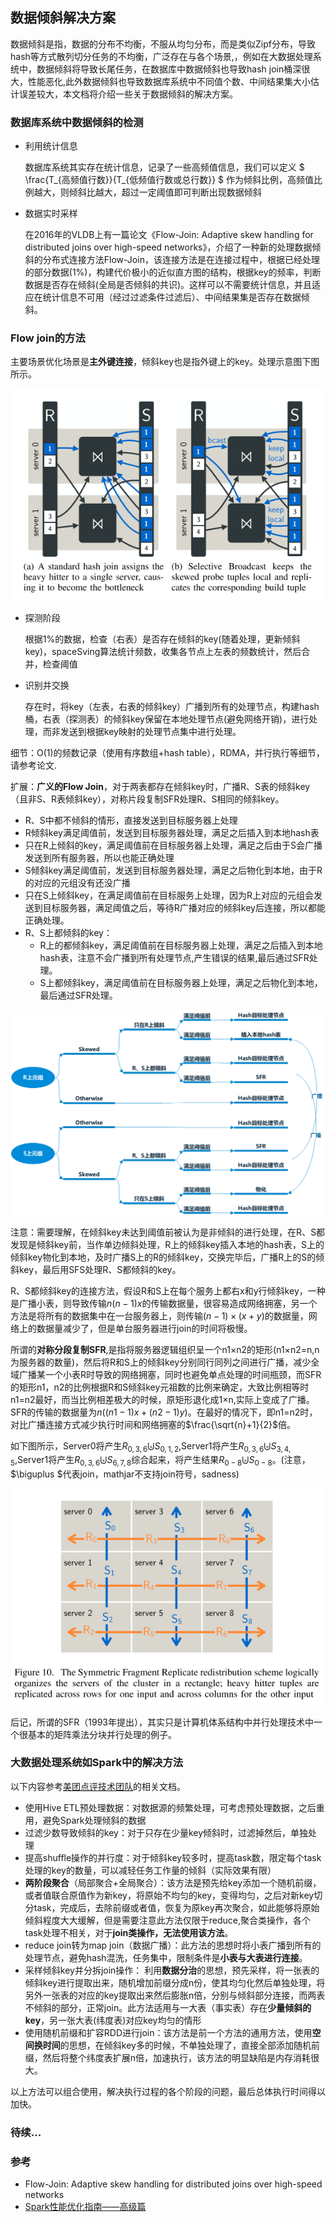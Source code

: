 
## 数据倾斜解决方案

数据倾斜是指，数据的分布不均衡，不服从均匀分布，而是类似Zipf分布，导致hash等方式散列切分任务的不均衡，广泛存在与各个场景,，例如在大数据处理系统中，数据倾斜将导致长尾任务，在数据库中数据倾斜也导致hash join桶深很大，性能恶化,此外数据倾斜也导致数据库系统中不同值个数、中间结果集大小估计误差较大，本文档将介绍一些关于数据倾斜的解决方案。


### 数据库系统中数据倾斜的检测

- 利用统计信息

  数据库系统其实存在统计信息，记录了一些高频值信息，我们可以定义 $ \frac{T_{高频值行数}}{T_{低频值行数或总行数}} $ 作为倾斜比例，高频值比例越大，则倾斜比越大，超过一定阈值即可判断出现数据倾斜

- 数据实时采样

  在2016年的VLDB上有一篇论文《Flow-Join: Adaptive skew handling for distributed joins over high-speed networks》，介绍了一种新的处理数据倾斜的分布式连接方法Flow-Join，该连接方法是在连接过程中，根据已经处理的部分数据(1%)，构建代价极小的近似直方图的结构，根据key的频率，判断数据是否存在倾斜(全局是否倾斜的共识)。这样可以不需要统计信息，并且适应在统计信息不可用（经过过滤条件过滤后）、中间结果集是否存在数据倾斜。



### Flow join的方法

主要场景优化场景是**主外键连接**，倾斜key也是指外键上的key。处理示意图下图所示。

![Flow join](https://raw.githubusercontent.com/tianjiqx/picture/master/flow-join1.png)

  
- 探测阶段

  根据1%的数据，检查（右表）是否存在倾斜的key(随着处理，更新倾斜key)，spaceSving算法统计频数，收集各节点上左表的频数统计，然后合并，检查阈值

- 识别并交换

  存在时，将key（左表，右表的倾斜key）广播到所有的处理节点，构建hash桶，右表（探测表）的倾斜key保留在本地处理节点(避免网络开销)，进行处理，而非发送到根据key映射的处理节点集中进行处理。


细节：O(1)的频数记录（使用有序数组+hash table），RDMA，并行执行等细节，请参考论文.

扩展：**广义的Flow Join**，对于两表都存在倾斜key时，广播R、S表的倾斜key（且非S、R表倾斜key），对称片段复制SFR处理R、S相同的倾斜key。
- R、S中都不倾斜的情形，直接发送到目标服务器上处理
- R倾斜key满足阈值前，发送到目标服务器处理，满足之后插入到本地hash表
- 只在R上倾斜的key，满足阈值前在目标服务器上处理，满足之后由于S会广播发送到所有服务器，所以也能正确处理
- S倾斜key满足阈值前，发送到目标服务器处理，满足之后物化到本地，由于R的对应的元组没有还没广播
- 只在S上倾斜key，在满足阈值前在目标服务上处理，因为R上对应的元组会发送到目标服务器，满足阈值之后，等待R广播对应的倾斜key后连接，所以都能正确处理。
- R、S上都倾斜的key：
  - R上的都倾斜key，满足阈值前在目标服务器上处理，满足之后插入到本地hash表，注意不会广播到所有处理节点,产生错误的结果,最后通过SFR处理。
  - S上都倾斜key，满足阈值前在目标服务器上处理，满足之后物化到本地，最后通过SFR处理。

  
![Flow join](https://raw.githubusercontent.com/tianjiqx/picture/master/flow-join2.png)

注意：需要理解，在倾斜key未达到阈值前被认为是非倾斜的进行处理，在R、S都发现是倾斜key前，当作单边倾斜处理，R上的倾斜key插入本地的hash表，S上的倾斜key物化到本地，及时广播S上的R的倾斜key，交换完毕后，广播R上的S的倾斜key，最后用SFS处理R、S都倾斜的key。


R、S都倾斜key的连接方法，假设R和S上在每个服务上都右x和y行倾斜key，一种是广播小表，则导致传输$n(n-1)x$的传输数据量，很容易造成网络拥塞，另一个方法是将所有的数据集中在一台服务器上，则传输$(n-1)×(x+y)$的数据量，网络上的数据量减少了，但是单台服务器进行join的时间将极慢。

所谓的**对称分段复制SFR**,是指将服务器逻辑组织呈一个n1×n2的矩形(n1×n2=n,n为服务器的数量)，然后将R和S上的倾斜key分别同行同列之间进行广播，减少全域广播某一个小表R时导致的网络拥塞，同时也避免单点处理的时间瓶颈，而SFR的矩形n1，n2的比例根据R和S倾斜key元祖数的比例来确定，大致比例相等时n1=n2最好，而当比例相差极大的时候，原矩形退化成1×n,实际上变成了广播。SFR的传输的数据量为$n((n1-1)x+(n2-1)y)$。在最好的情况下，即n1=n2时，对比广播连接方式减少执行时间和网络拥塞的$\frac{\sqrt{n}+1}{2}$倍。


如下图所示，Server0将产生$R_{0,3,6} \biguplus S_{0,1,2}$,Server1将产生$R_{0,3,6}\biguplus  S_{3,4,5}$,Server1将产生$R_{0,3,6}\biguplus  S_{6,7,8}$综合起来，将产生结果$R_{0-8}\biguplus  S_{0-8}$。(注意，$\biguplus $代表join，mathjar不支持join符号，sadness)

![Flow join](https://raw.githubusercontent.com/tianjiqx/picture/master/flow-join3.png)


后记，所谓的SFR（1993年提出），其实只是计算机体系结构中并行处理技术中一个很基本的矩阵乘法分块并行处理的例子。

### 大数据处理系统如Spark中的解决方法


以下内容参考[美团点评技术团队](https://tech.meituan.com/)的相关文档。

- 使用Hive ETL预处理数据：对数据源的频繁处理，可考虑预处理数据，之后重用，避免Spark处理倾斜的数据
- 过滤少数导致倾斜的key：对于只存在少量key倾斜时，过滤掉然后，单独处理
- 提高shuffle操作的并行度：对于倾斜key较多时，提高task数，限定每个task处理的key的数量，可以减轻任务工作量的倾斜（实际效果有限）
- **两阶段聚合**（局部聚合+全局聚合）：该方法是预先给key添加一个随机前缀，或者值联合原值作为新key，将原始不均匀的key，变得均匀，之后对新key切分task，完成后，去除前缀或者值，恢复为原key再次聚合，如此能够将原始倾斜程度大大缓解，但是需要注意此方法仅限于reduce,聚合类操作，各个task处理不相关，对于**join类操作，无法使用该方法**。
- reduce join转为map join（数据广播）：此方法的思想时将小表广播到所有的处理节点，避免hash混洗，任务集中，限制条件是**小表与大表进行连接**。
- 采样倾斜key并分拆join操作： 利用**数据分治**的思想，预先采样，将一张表的倾斜key进行提取出来，随机增加前缀分成n份，使其均匀化然后单独处理，将另外一张表的对应的key提取出来然后膨胀n倍，分别与倾斜部分连接，而两表不倾斜的部分，正常join。此方法适用与一大表（事实表）存在**少量倾斜的key**，另一张大表(纬度表)对应key均匀的情形
- 使用随机前缀和扩容RDD进行join：该方法是前一个方法的通用方法，使用**空间换时间**的思想，在倾斜key多的时候，不单独处理了，直接全部添加随机前缀，然后将整个纬度表扩展n倍，加速执行，该方法的明显缺陷是内存消耗很大。

以上方法可以组合使用，解决执行过程的各个阶段的问题，最后总体执行时间得以加快。



### 待续...


### 参考


- Flow-Join: Adaptive skew handling for distributed joins over high-speed networks
- [Spark性能优化指南——高级篇](https://tech.meituan.com/spark_tuning_pro.html) 



